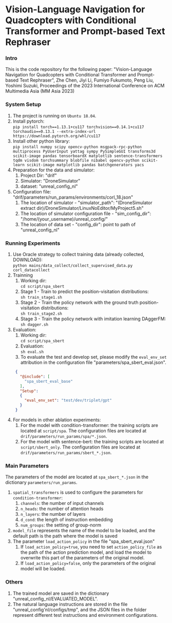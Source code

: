 # Vision-Language Navigation for Quadcopters with Conditional Transformer and Prompt-based Text Rephraser
### Intro
This is the code repository for the following paper:
"Vision-Language Navigation for Quadcopters with Conditional Transformer and Prompt-based Text Rephraser", Zhe Chen, Jiyi Li, Fumiyo Fukumoto, Peng Liu, Yoshimi Suzuki, Proceedings of the 2023 International Conference on ACM Multimedia Asia (MM Asia 2023)
### System Setup
1. The project is running on `Ubuntu 18.04`.
2. Install pytorch:  
`pip install torch==1.13.1+cu117 torchvision==0.14.1+cu117 torchaudio==0.13.1 --extra-index-url https://download.pytorch.org/whl/cu117`
3. Install other python library:  
`pip install numpy scipy opencv-python msgpack-rpc-python multiprocess PyUserInput yattag sympy PySimpleGUI transforms3d scikit-image pandas tensorboardX matplotlib sentence-transformers tqdm visdom torchsummary blobfile nibabel opencv-python scikit-learn scikit-image matplotlib pandas batchgenerators yacs`
4. Preparation for the data and simulator:
   1. Project Dir: "drif"
   2. Simulator: "DroneSimulator"
   3. dataset: "unreal_config_nl"
5. Configuration file: "drif/parameters/run_params/environments/corl_18.json"
   1. The location of simulator - "simulator_path": "(DroneSimulator extract dir)/DroneSimulator/LinuxNoEditor/MyProject5.sh"
   2. The location of simulator configuration file - "sim_config_dir": "/home/(your_username)/unreal_config/"
   3. The location of data set - "config_dir": point to path of "unreal_config_nl"

### Running Experiments
1. Use Oracle strategy to collect training data (already collected, DOWNLOAD):  
   `python mains/data_collect/collect_supervised_data.py corl_datacollect`
2. Trainning
   1. Working dir:  
   `cd script/spa_sbert`
   2. Stage 1 - Train to predict the position-visitation distributions:  
   `sh train_stage1.sh`
   3. Stage 2 - Train the policy network with the ground truth position-visitation distributions:  
   `sh train_stage2.sh`
   4. Stage 3 - Train the policy network with imitation learning DAggerFM:  
   `sh dagger.sh`
3. Evaluation:
   1. Working dir:  
   `cd script/spa_sbert`
   2. Evaluation:  
   `sh eval.sh`
   3. To evaluate the test and develop set, please modify the `eval_env_set` attribution in the configuration file "parameters/spa_sbert_eval.json".  
   ```json
    {
      "@include": [
        "spa_sbert_eval_base"
      ],
      "Setup":
      {
        "eval_env_set": "test/dev/triplet/gpt"
      }
    }
    ```
4. For models in other ablation experiments:
   1. For the model with condition-transformer: the training scripts are located at `script/spa`. The configuration files are located at `drif/parameters/run_params/spa/*.json`.
   2. For the model with sentence-bert: the training scripts are located at `script/sbert_only`. The configuration files are located at `drif/parameters/run_params/sbert_*.json`.

### Main Parameters
The parameters of the model are located at `spa_sbert_*.json` in the dictionary `parameters/run_params`.
1. `spatial_transformers` is used to configure the parameters for `condition-transformer`:
   1. `channels`: the number of input channels
   2. `n_heads`: the number of attention heads 
   3. `n_layers`: the number of layers
   4. `d_cond`: the length of instruction embedding
   5. `num_groups`: the setting of group-norm
2. `model_file` represents the name of the model to be loaded, and the default path is the path where the model is saved
3. The parameter `load_action_policy` in the file "spa_sbert_eval.json"
   1. If `load_action_policy=true`, you need to set `action_policy_file` as the path of the action prediction model, and load the model to overwrite this part of the parameters of the original model.
   2. If `load_action_policy=false`, only the parameters of the original model will be loaded.

### Others
1. The trained model are saved in the dictionary "unreal_config_nl/EVALUATED_MODEL".
2. The natural language instructions are stored in the file "unreal_config'nl/configs/tmp", and the JSON files in the folder represent different test instructions and environment configurations.
